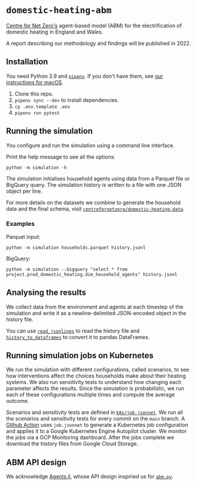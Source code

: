 # `domestic-heating-abm`

[Centre for Net Zero's](https://www.centrefornetzero.org/) agent-based model (ABM) for the electrification of domestic heating in England and Wales.

A report describing our methodology and findings will be published in 2022.

## Installation

You need Python 3.9 and [`pipenv`](https://github.com/pypa/pipenv).
If you don't have them, see [our instructions for macOS](https://gist.github.com/tomwphillips/715d4fd452ef5d52b4708c0fc5d4f30f).

1. Clone this repo.
2. `pipenv sync --dev` to install dependencies.
3. `cp .env.template .env`
4. `pipenv run pytest`

## Running the simulation

You configure and run the simulation using a command line interface.

Print the help message to see all the options:

```
python -m simulation -h
```

The simulation initialises household agents using data from a Parquet file or BigQuery query.
The simulation history is written to a file with one JSON object per line.

For more details on the datasets we combine to generate the household data and the final schema, visit [`centrefornetzero/domestic-heating-data`](https://github.com/centrefornetzero/domestic-heating-data).

### Examples

Parquet input:

```
python -m simulation households.parquet history.jsonl
```

BigQuery:

```
python -m simulation --bigquery "select * from project.prod_domestic_heating.dim_household_agents" history.jsonl
```

## Analysing the results

We collect data from the environment and agents at each timestep of the simulation and write it as a newline-delimited JSON-encoded object in the history file.

You can use [`read_jsonlines`](https://github.com/centrefornetzero/domestic-heating-abm/blob/1eabe653c19f93f831d6b72cce6249515c42030d/abm.py#L130) to read the history file and [`history_to_dataframes`](https://github.com/centrefornetzero/domestic-heating-abm/blob/1eabe653c19f93f831d6b72cce6249515c42030d/abm.py#L135) to convert it to pandas DataFrames.

## Running simulation jobs on Kubernetes

We run the simulation with different configurations, called scenarios, to see how interventions affect the choices households make about their heating systems.
We also run sensitivity tests to understand how changing each parameter affects the results.
Since the simulation is probabilistic, we run each of these configurations multiple times and compute the average outcome.

Scenarios and sensitivity tests are defined in [`k8s/job.jsonnet`](k8s/job.jsonnet).
We run all the scenarios and sensitivity tests for every commit on the `main` branch.
A [Github Action](.github/workflows/container.yaml) uses `job.jsonnet` to generate a Kubernetes job configuration and applies it to a Google Kubernetes Engine Autopilot cluster.
We monitor the jobs via a GCP Monitoring dashboard.
After the jobs complete we download the history files from Google Cloud Storage.

## ABM API design

We acknowledge [Agents.jl](https://github.com/JuliaDynamics/Agents.jl), whose API design inspiried us for [`abm.py`](abm.py).
